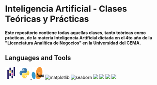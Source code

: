 # Inteligencia Artificial - Clases Teóricas y Prácticas

<h4 align="left">Este repositorio contiene todas aquellas clases, tanto teóricas como prácticas, de la materia Inteligencia Artificial dictada en el 4to año de la "Licenciatura Analítica de Negocios" en la Universidad del CEMA.</h4>

## Languages and Tools
<p align="left"> 
    <img src="https://raw.githubusercontent.com/devicons/devicon/2ae2a900d2f041da66e950e4d48052658d850630/icons/pandas/pandas-original.svg" alt="pandas" width="40" height="40"/>
    <a href="https://www.python.org" target="_blank" rel="noreferrer">
        <img src="https://raw.githubusercontent.com/devicons/devicon/master/icons/python/python-original.svg" alt="python" width="40" height="40" style="margin-right: 0px"/>
    </a>
    <img src="https://raw.githubusercontent.com/scikit-learn/scikit-learn/0d4a88e311997c8f70d54be472b23860521d74b3/doc/logos/scikit-learn-logo-without-subtitle.svg" alt="scikit-learn" width="40" height="40"/>
    <img src="https://raw.githubusercontent.com/matplotlib/matplotlib/e5a85f960b2d47eac371cff709b830d52c36d267/lib/matplotlib/mpl-data/images/matplotlib.svg" alt="matplotlib" width="40" height="40"/>
    <img src="https://user-images.githubusercontent.com/104145773/171375260-c711bda4-ff6d-4693-9a91-b234744f13ad.svg" alt="seaborn" width="40" height="40"/>
    <img width="40px" src="https://skillicons.dev/icons?i=git"/>
    <img width="40px" src="https://skillicons.dev/icons?i=bash"/>
    <img width="40px" src="https://skillicons.dev/icons?i=vscode"/>
    <img width="40px" src="https://skillicons.dev/icons?i=github"/>
</p>
